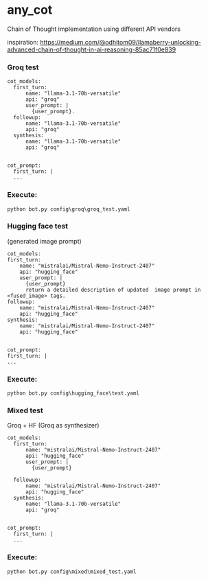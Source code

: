 # any_cot
Chain of Thought implementation using different API vendors

inspiration: https://medium.com/@odhitom09/llamaberry-unlocking-advanced-chain-of-thought-in-ai-reasoning-85ac71f0e839

### Groq test

```
cot_models:
  first_turn:
      name: "llama-3.1-70b-versatile"
      api: "groq"
      user_prompt: |        
        {user_prompt}.      
  followup:
      name: "llama-3.1-70b-versatile"
      api: "groq"
  synthesis:  
      name: "llama-3.1-70b-versatile"
      api: "groq"


cot_prompt:
  first_turn: |
  ...
  ```


  ### Execute:

  ```
  python bot.py config\groq\groq_test.yaml
  ```


  ### Hugging face test
  (generated image prompt)

  ```
  cot_models:
  first_turn:
      name: "mistralai/Mistral-Nemo-Instruct-2407"
      api: "hugging_face"
      user_prompt: |        
        {user_prompt}
        return a detailed description of updated  image prompt in <fused_image> tags.      
  followup:
      name: "mistralai/Mistral-Nemo-Instruct-2407"
      api: "hugging_face"
  synthesis:  
      name: "mistralai/Mistral-Nemo-Instruct-2407"
      api: "hugging_face"


cot_prompt:
  first_turn: |
  ...
  ```


  ### Execute:

  ```
  python bot.py config\hugging_face\test.yaml
  ```

### Mixed test
Groq + HF (Groq as synthesizer)

```
cot_models:
  first_turn:
      name: "mistralai/Mistral-Nemo-Instruct-2407"
      api: "hugging_face"
      user_prompt: |        
        {user_prompt}
             
  followup:
      name: "mistralai/Mistral-Nemo-Instruct-2407"
      api: "hugging_face"
  synthesis:  
      name: "llama-3.1-70b-versatile"
      api: "groq"


cot_prompt:
  first_turn: |
  ...
  ```


  ### Execute:

  ```
  python bot.py config\mixed\mixed_test.yaml
  ```